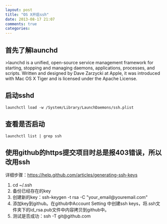 ```yaml
---
layout: post
title: "OS X开启ssh"
date: 2013-08-17 21:07
comments: true
categories: 
---
```

<h2>首先了解launchd</h2>
>launchd is a unified, open-source service management framework for starting,<!--more--> stopping and managing daemons, applications, processes, and scripts.
Written and designed by Dave Zarzycki at Apple, it was introduced with Mac OS X Tiger and is licensed under the Apache License.
<h2>启动sshd</h2>
<pre><code>launchctl load -w /System/Library/LaunchDaemons/ssh.plist
</pre></code>
<h2>查看是否启动</h2>
<pre><code>launchctl list | grep ssh</pre></code>
<h2>使用github的https提交项目时总是报403错误，所以改用ssh</h2>
详细步骤：<a title="github help" href="https://help.github.com/articles/generating-ssh-keys" target="_blank">https://help.github.com/articles/generating-ssh-keys</a>
<ol>
	<li>cd ~/.ssh</li>
	<li>备份已经存在的key</li>
	<li>创建新的key：ssh-keygen -t rsa -C "your_email@youremail.com"</li>
	<li>添加key到github。在github中Account Setting 中创建ssh keys，将.ssh文件夹下的id_rsa.pub文件中内容拷贝到github中。</li>
	<li>测试是否成功：ssh -T git@github.com</li>
</ol>

